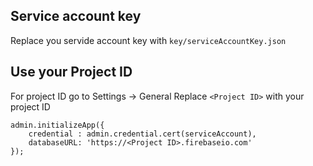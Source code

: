 ## Service account key
Replace you servide account key with `key/serviceAccountKey.json`

## Use your Project ID
For project ID go to Settings -> General
Replace `<Project ID>` with your project ID
```
admin.initializeApp({
    credential : admin.credential.cert(serviceAccount),
    databaseURL: 'https://<Project ID>.firebaseio.com'
});
```  